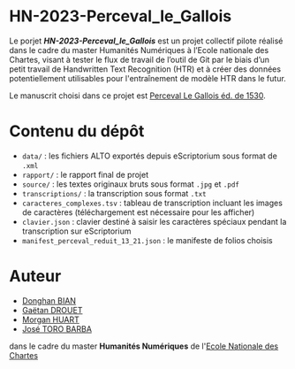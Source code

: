 # HN-2023-Perceval_le_Gallois

Le porjet ***HN-2023-Perceval_le_Gallois*** est un projet collectif pilote réalisé dans le cadre du master Humanités Numériques à l’Ecole nationale des Chartes, visant à tester le flux de travail de l’outil de Git par le biais d’un petit travail de Handwritten Text Recognition (HTR) et à créer des données potentiellement utilisables pour l'entraînement de modèle HTR dans le futur.

Le manuscrit choisi dans ce projet est [Perceval Le Gallois éd. de 1530](https://gallica.bnf.fr/ark:/12148/bpt6k8533378.image).


# Contenu du dépôt
- `data/` : les fichiers ALTO exportés depuis eScriptorium sous format de `.xml`
- `rapport/` : le rapport final de projet
- `source/` : les textes originaux bruts sous format `.jpg` et `.pdf` 
- `transcriptions/` : la transcription sous format `.txt`
- `caracteres_complexes.tsv` : tableau de transcription incluant les images de caractères (téléchargement est nécessaire pour les afficher)
- `clavier.json` : clavier destiné à saisir les caractères spéciaux pendant la transcription sur eScriptorium
- `manifest_perceval_reduit_13_21.json` : le manifeste de folios choisis

# Auteur

- [Donghan BIAN](https://github.com/Kepler1908)
- [Gaëtan DROUET](https://github.com/GaetanDrouet)
- [Morgan HUART](https://github.com/morganh1776)
- [José TORO BARBA](https://github.com/jotabetebe)

 dans le cadre du master **Humanités Numériques** de l'[Ecole Nationale des Chartes](https://www.chartes.psl.eu/)
